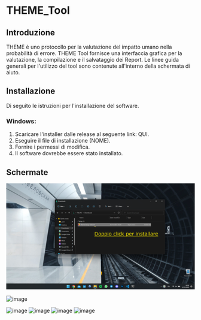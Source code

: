 # THEME_Tool

## Introduzione 
THEME è uno protocollo per la valutazione del impatto umano nella probabilità di errore. THEME Tool fornisce una interfaccia grafica per la valutazione, la compilazione e il salvataggio dei Report.
Le linee guida generali per l'utilizzo del tool sono contenute all'interno della schermata di aiuto. 

## Installazione 
Di seguito le istruzioni per l'installazione del software. 

### Windows:
1. Scaricare l'installer dalle release al seguente link: QUI. 
2. Eseguire il file di installazione (NOME). 
3. Fornire i permessi di modifica. 
4. Il software dovrebbe essere stato installato. 

## Schermate

![image](https://github.com/gabrieleaquaro/THEME_Tool/blob/main/ScreenShots/Screenshot%202021-11-07%20160820.png)

![image]()

![image]()
![image]()
![image]()
![image]()
